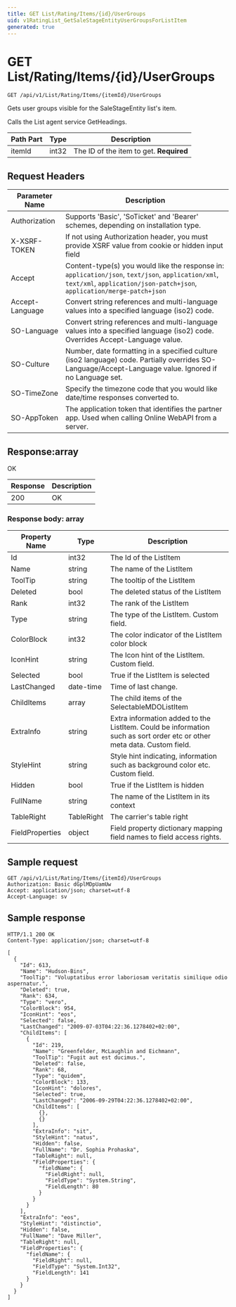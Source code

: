 ```yaml
---
title: GET List/Rating/Items/{id}/UserGroups
uid: v1RatingList_GetSaleStageEntityUserGroupsForListItem
generated: true
---
```


# GET List/Rating/Items/{id}/UserGroups

```http
GET /api/v1/List/Rating/Items/{itemId}/UserGroups
```

Gets user groups visible for the SaleStageEntity list's item.


Calls the List agent service GetHeadings.





| Path Part | Type | Description |
|-----------|------|-------------|
| itemId | int32 | The ID of the item to get. **Required** |



## Request Headers

| Parameter Name | Description |
|----------------|-------------|
| Authorization  | Supports 'Basic', 'SoTicket' and 'Bearer' schemes, depending on installation type. |
| X-XSRF-TOKEN   | If not using Authorization header, you must provide XSRF value from cookie or hidden input field |
| Accept         | Content-type(s) you would like the response in: `application/json`, `text/json`, `application/xml`, `text/xml`, `application/json-patch+json`, `application/merge-patch+json` |
| Accept-Language | Convert string references and multi-language values into a specified language (iso2) code. |
| SO-Language | Convert string references and multi-language values into a specified language (iso2) code. Overrides Accept-Language value. |
| SO-Culture | Number, date formatting in a specified culture (iso2 language) code. Partially overrides SO-Language/Accept-Language value. Ignored if no Language set. |
| SO-TimeZone | Specify the timezone code that you would like date/time responses converted to. |
| SO-AppToken | The application token that identifies the partner app. Used when calling Online WebAPI from a server. |


## Response:array

OK

| Response | Description |
|----------------|-------------|
| 200 | OK |

### Response body: array

| Property Name | Type |  Description |
|----------------|------|--------------|
| Id | int32 | The Id of the ListItem |
| Name | string | The name of the ListItem |
| ToolTip | string | The tooltip of the ListItem |
| Deleted | bool | The deleted status of the ListItem |
| Rank | int32 | The rank of the ListItem |
| Type | string | The type of the ListItem. Custom field. |
| ColorBlock | int32 | The color indicator of the ListItem color block |
| IconHint | string | The Icon hint of the ListItem. Custom field. |
| Selected | bool | True if the ListItem is selected |
| LastChanged | date-time | Time of last change. |
| ChildItems | array | The child items of the SelectableMDOListItem |
| ExtraInfo | string | Extra information added to the ListItem. Could be information such as sort order etc or other meta data. Custom field. |
| StyleHint | string | Style hint indicating, information such as background color etc. Custom field. |
| Hidden | bool | True if the ListItem is hidden |
| FullName | string | The name of the ListItem in its context |
| TableRight | TableRight | The carrier's table right |
| FieldProperties | object | Field property dictionary mapping field names to field access rights. |

## Sample request

```http!
GET /api/v1/List/Rating/Items/{itemId}/UserGroups
Authorization: Basic dGplMDpUamUw
Accept: application/json; charset=utf-8
Accept-Language: sv
```

## Sample response

```http_
HTTP/1.1 200 OK
Content-Type: application/json; charset=utf-8

[
  {
    "Id": 613,
    "Name": "Hudson-Bins",
    "ToolTip": "Voluptatibus error laboriosam veritatis similique odio aspernatur.",
    "Deleted": true,
    "Rank": 634,
    "Type": "vero",
    "ColorBlock": 954,
    "IconHint": "eos",
    "Selected": false,
    "LastChanged": "2009-07-03T04:22:36.1278402+02:00",
    "ChildItems": [
      {
        "Id": 219,
        "Name": "Greenfelder, McLaughlin and Eichmann",
        "ToolTip": "Fugit aut est ducimus.",
        "Deleted": false,
        "Rank": 68,
        "Type": "quidem",
        "ColorBlock": 133,
        "IconHint": "dolores",
        "Selected": true,
        "LastChanged": "2006-09-29T04:22:36.1278402+02:00",
        "ChildItems": [
          {},
          {}
        ],
        "ExtraInfo": "sit",
        "StyleHint": "natus",
        "Hidden": false,
        "FullName": "Dr. Sophia Prohaska",
        "TableRight": null,
        "FieldProperties": {
          "fieldName": {
            "FieldRight": null,
            "FieldType": "System.String",
            "FieldLength": 80
          }
        }
      }
    ],
    "ExtraInfo": "eos",
    "StyleHint": "distinctio",
    "Hidden": false,
    "FullName": "Dave Miller",
    "TableRight": null,
    "FieldProperties": {
      "fieldName": {
        "FieldRight": null,
        "FieldType": "System.Int32",
        "FieldLength": 141
      }
    }
  }
]
```